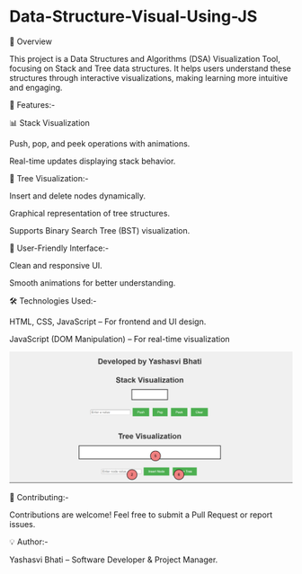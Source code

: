 # Data-Structure-Visual-Using-JS
🚀 Overview

This project is a Data Structures and Algorithms (DSA) Visualization Tool, focusing on Stack and Tree data structures. It helps users understand these structures through interactive visualizations, making learning more intuitive and engaging.


📌 Features:-

📊 Stack Visualization

Push, pop, and peek operations with animations.

Real-time updates displaying stack behavior.


🌳 Tree Visualization:-

Insert and delete nodes dynamically.

Graphical representation of tree structures.

Supports Binary Search Tree (BST) visualization.


🎨 User-Friendly Interface:-

Clean and responsive UI.

Smooth animations for better understanding.


🛠️ Technologies Used:-

HTML, CSS, JavaScript – For frontend and UI design.

JavaScript (DOM Manipulation) – For real-time visualization


![image alt](https://github.com/Itsyashasvibhati/Data-Structure-Visual-Using-JS/blob/7e184997ea7c1873c547cc060203158298e01c32/Screenshotdsa.png)



🤝 Contributing:-

Contributions are welcome! Feel free to submit a Pull Request or report issues.

💡 Author:-

Yashasvi Bhati – Software Developer & Project Manager.

